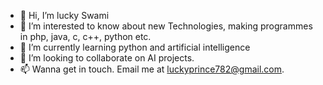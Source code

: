 - 👋 Hi, I’m lucky Swami
- 👀 I’m interested to know about new Technologies, making programmes in php, java, c, c++, python etc.
- 🌱 I’m currently learning python and artificial intelligence
- 💞️ I’m looking to collaborate on AI projects.
- 📫 Wanna get in touch. Email me at luckyprince782@gmail.com.
